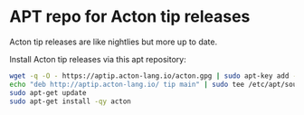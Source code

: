 # APT repo for Acton tip releases

Acton tip releases are like nightlies but more up to date.

Install Acton tip releases via this apt repository:
```sh
wget -q -O - https://aptip.acton-lang.io/acton.gpg | sudo apt-key add -
echo "deb http://aptip.acton-lang.io/ tip main" | sudo tee /etc/apt/sources.list.d/acton.list
sudo apt-get update
sudo apt-get install -qy acton
```

